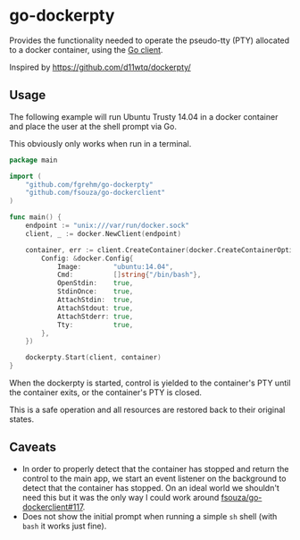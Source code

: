 # go-dockerpty

Provides the functionality needed to operate the pseudo-tty (PTY) allocated to a
docker container, using the [Go client](https://github.com/fsouza/go-dockerclient).

Inspired by https://github.com/d11wtq/dockerpty/

## Usage

The following example will run Ubuntu Trusty 14.04 in a docker container and
place the user at the shell prompt via Go.

This obviously only works when run in a terminal.

```go
package main

import (
	"github.com/fgrehm/go-dockerpty"
	"github.com/fsouza/go-dockerclient"
)

func main() {
	endpoint := "unix:///var/run/docker.sock"
	client, _ := docker.NewClient(endpoint)

	container, err := client.CreateContainer(docker.CreateContainerOptions{
		Config: &docker.Config{
			Image:        "ubuntu:14.04",
			Cmd:          []string{"/bin/bash"},
			OpenStdin:    true,
			StdinOnce:    true,
			AttachStdin:  true,
			AttachStdout: true,
			AttachStderr: true,
			Tty:          true,
		},
	})

	dockerpty.Start(client, container)
}
```

When the dockerpty is started, control is yielded to the container's PTY until
the container exits, or the container's PTY is closed.

This is a safe operation and all resources are restored back to their original
states.

## Caveats

* In order to properly detect that the container has stopped and return the
  control to the main app, we start an event listener on the background to
  detect that the container has stopped. On an ideal world we shouldn't need
  this but it was the only way I could work around [fsouza/go-dockerclient#117](https://github.com/fsouza/go-dockerclient/issues/117).
* Does not show the initial prompt when running a simple `sh` shell (with
  `bash` it works just fine).
